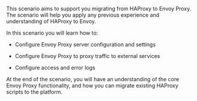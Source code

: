 This scenario aims to support you migrating from HAProxy to Envoy Proxy. The scenario will help you apply any previous experience and understanding of HAProxy to Envoy. 

In this scenario you will learn how to:

* Configure Envoy Proxy server configuration and settings

* Configure Envoy Proxy to proxy traffic to external services

* Configure access and error logs

At the end of the scenario, you will have an understanding of the core Envoy Proxy functionality, and how you can migrate existing HAProxy scripts to the platform.